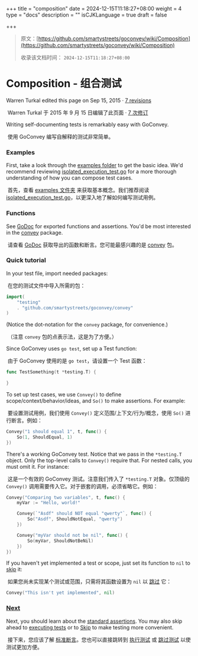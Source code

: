 +++
title = "composition"
date = 2024-12-15T11:18:27+08:00
weight = 4
type = "docs"
description = ""
isCJKLanguage = true
draft = false

+++

> 原文：[https://github.com/smartystreets/goconvey/wiki/Composition](https://github.com/smartystreets/goconvey/wiki/Composition)
>
> 收录该文档时间： `2024-12-15T11:18:27+08:00`

# Composition - 组合测试



Warren Turkal edited this page on Sep 15, 2015 · [7 revisions](https://github.com/smartystreets/goconvey/wiki/Composition/_history)

​	Warren Turkal 于 2015 年 9 月 15 日编辑了此页面 · [7 次修订](https://github.com/smartystreets/goconvey/wiki/Composition/_history)

Writing self-documenting tests is remarkably easy with GoConvey.

​	使用 GoConvey 编写自解释的测试非常简单。

### Examples



First, take a look through the [examples folder](https://github.com/smartystreets/goconvey/tree/master/examples) to get the basic idea. We'd recommend reviewing [isolated_execution_test.go](https://github.com/smartystreets/goconvey/blob/master/convey/isolated_execution_test.go) for a more thorough understanding of how you can compose test cases.

​	首先，查看 [examples 文件夹](https://github.com/smartystreets/goconvey/tree/master/examples) 来获取基本概念。我们推荐阅读 [isolated_execution_test.go](https://github.com/smartystreets/goconvey/blob/master/convey/isolated_execution_test.go)，以更深入地了解如何编写测试用例。

### Functions



See [GoDoc](http://godoc.org/github.com/smartystreets/goconvey) for exported functions and assertions. You'd be most interested in the [convey](http://godoc.org/github.com/smartystreets/goconvey/convey) package.

​	请查看 [GoDoc](http://godoc.org/github.com/smartystreets/goconvey) 获取导出的函数和断言。您可能最感兴趣的是 [convey](http://godoc.org/github.com/smartystreets/goconvey/convey) 包。

### Quick tutorial



In your test file, import needed packages:

​	在您的测试文件中导入所需的包：

```go
import(
	"testing"
	. "github.com/smartystreets/goconvey/convey"
)
```



(Notice the dot-notation for the `convey` package, for convenience.)

​	（注意 `convey` 包的点表示法，这是为了方便。）

Since GoConvey uses `go test`, set up a Test function:

​	由于 GoConvey 使用的是 `go test`，请设置一个 Test 函数：

```go
func TestSomething(t *testing.T) {
	
}
```



To set up test cases, we use `Convey()` to define scope/context/behavior/ideas, and `So()` to make assertions. For example:

​	要设置测试用例，我们使用 `Convey()` 定义范围/上下文/行为/概念，使用 `So()` 进行断言。例如：

```go
Convey("1 should equal 1", t, func() {
	So(1, ShouldEqual, 1)
})
```



There's a working GoConvey test. Notice that we pass in the `*testing.T` object. Only the top-level calls to `Convey()` require that. For nested calls, you must omit it. For instance:	

​	这是一个有效的 GoConvey 测试。注意我们传入了 `*testing.T` 对象。仅顶级的 `Convey()` 调用需要传入它。对于嵌套的调用，必须省略它。例如：

```go
Convey("Comparing two variables", t, func() {
	myVar := "Hello, world!"

	Convey(`"Asdf" should NOT equal "qwerty"`, func() {
		So("Asdf", ShouldNotEqual, "qwerty")
	})

	Convey("myVar should not be nil", func() {
		So(myVar, ShouldNotBeNil)
	})
})
```



If you haven't yet implemented a test or scope, just set its function to `nil` to [skip](https://github.com/smartystreets/goconvey/wiki/Skip) it:

​	如果您尚未实现某个测试或范围，只需将其函数设置为 `nil` 以 [跳过](https://github.com/smartystreets/goconvey/wiki/Skip) 它：

```go
Convey("This isn't yet implemented", nil)
```



### [Next](https://github.com/smartystreets/goconvey/wiki/Assertions)



Next, you should learn about the [standard assertions](https://github.com/smartystreets/goconvey/wiki/Assertions). You may also skip ahead to [executing tests](https://github.com/smartystreets/goconvey/wiki/Execution) or to [Skip](https://github.com/smartystreets/goconvey/wiki/Skip) to make testing more convenient.

​	接下来，您应该了解 [标准断言](https://github.com/smartystreets/goconvey/wiki/Assertions)。您也可以直接跳转到 [执行测试](https://github.com/smartystreets/goconvey/wiki/Execution) 或 [跳过测试](https://github.com/smartystreets/goconvey/wiki/Skip) 以使测试更加方便。
